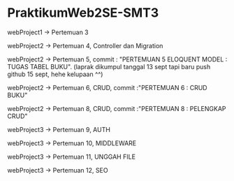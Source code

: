 # PraktikumWeb2SE-SMT3

webProject1 -> Pertemuan 3

webProject2 -> Pertemuan 4, Controller dan Migration

webProject2 -> Pertemuan 5, commit : "PERTEMUAN 5 ELOQUENT MODEL : TUGAS TABEL BUKU".
(laprak dikumpul tanggal 13 sept tapi baru push github 15 sept, hehe kelupaan ^^)

webProject2 -> Pertemuan 6, CRUD, commit :"PERTEMUAN 6 : CRUD BUKU"

webProject2 -> Pertemuan 8, CRUD, commit :"PERTEMUAN 8 : PELENGKAP CRUD"

webProject3 -> Pertemuan 9, AUTH

webProject3 -> Pertemuan 10, MIDDLEWARE

webProject3 -> Pertemuan 11, UNGGAH FILE

webProject3 -> Pertemuan 12, SEO
